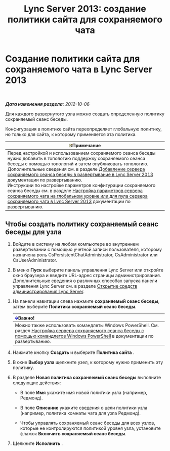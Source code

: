 ﻿---
title: 'Lync Server 2013: создание политики сайта для сохраняемого чата'
TOCTitle: Создание политики сайта для сохраняемого чата
ms:assetid: 1327ff5c-b859-4010-a240-e0b2b084b5bd
ms:mtpsurl: https://technet.microsoft.com/ru-ru/library/JJ204693(v=OCS.15)
ms:contentKeyID: 49309015
ms.date: 05/19/2016
mtps_version: v=OCS.15
ms.translationtype: HT
---

# Создание политики сайта для сохраняемого чата в Lync Server 2013

 

_**Дата изменения раздела:** 2012-10-06_

Для каждого развернутого узла можно создать определенную политику сохраняемый сеанс беседы.

Конфигурация в политике сайта переопределяет глобальную политику, но только для сайта, к которому применяется эта политика.

<table>
<thead>
<tr class="header">
<th><img src="images/Gg398412.note(OCS.15).gif" title="note" alt="note" />Примечание</th>
</tr>
</thead>
<tbody>
<tr class="odd">
<td>Перед настройкой и использованием сохраняемого сеанса беседы нужно добавить в топологию поддержку сохраняемого сеанса беседы с помощью топологий и затем опубликовать топологию. Дополнительные сведения см. в разделе <a href="lync-server-2013-adding-persistent-chat-server-to-your-deployment.md">Добавление сервера сохраняемого сеанса беседы в развертывание в Lync Server 2013</a> документации по развертыванию.<br />
Инструкции по настройке параметров конфигурации сохраняемого сеанса беседы см. в разделе <a href="lync-server-2013-configure-persistent-chat-server-options-globally-or-for-persistent-chat-server-pool.md">Настройка параметров сервера сохраняемого чата на глобальном уровне или для пула сервера сохраняемого чата в Lync Server 2013</a> документации по развертыванию.</td>
</tr>
</tbody>
</table>


## Чтобы создать политику сохраняемый сеанс беседы для узла

1.  Войдите в систему на любом компьютере во внутреннем развертывании с помощью учетной записи пользователя, которому назначена роль CsPersistentChatAdministrator, CsAdministrator или CsUserAdministrator.

2.  В меню **Пуск** выберите панель управления Lync Server или откройте окно браузера и введите URL-адрес страницы администрирования. Дополнительные сведения о различных способах запуска панели управления Lync Server см. в разделе [Открытие средств администрирования Lync Server](lync-server-2013-open-lync-server-administrative-tools.md).

3.  На панели навигации слева нажмите **сохраняемый сеанс беседы**, затем выберите **Политика сохраняемый сеанс беседы**.
    
    <table>
    <thead>
    <tr class="header">
    <th><img src="images/JJ618369.important(OCS.15).gif" title="important" alt="important" />Важно!</th>
    </tr>
    </thead>
    <tbody>
    <tr class="odd">
    <td>Можно также использовать командлеты Windows PowerShell. См. раздел <a href="configuring-persistent-chat-server-by-using-windows-powershell-cmdlets.md">Настройка сервера сохраняемого сеанса беседы с помощью командлетов Windows PowerShell</a> в документации по развертыванию.</td>
    </tr>
    </tbody>
    </table>


4.  Нажмите кнопку **Создать** и выберите **Политика сайта** .

5.  В окне **Выбор узла** щелкните узел, к которому нужно применить эту политику.

6.  В разделе **Новая политика сохраняемый сеанс беседы** выполните следующие действия:
    
      - В поле **Имя** укажите имя новой политики узла (например, Редмонд).
    
      - В поле **Описание** укажите сведения о цели политики узла (например, политика комнаты чата для узла Редмонд).
    
      - Чтобы управлять сохраняемый сеанс беседы для всех узлов, которые не контролируются политикой уровня узла, установите флажок **Включить сохраняемый сеанс беседы**.

7.  Щелкните **Исполнить** .

